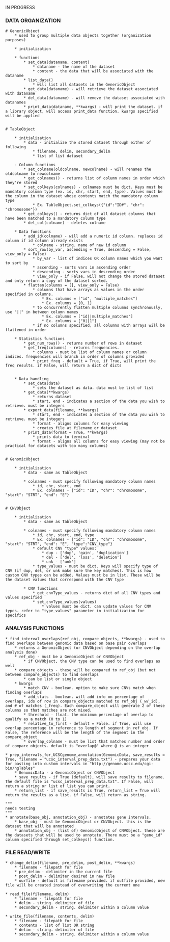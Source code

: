IN PROGRESS

### DATA ORGANIZATION

	# GenericObject
		* used to group multiple data objects together (organization purposes)

		* initialization

		* functions
			* set_data(dataname, content)
				* dataname - the name of the dataset
				* content - the data that will be associated with the dataname
			* list_data()
				* will list all datasets in the GenericObject
			* get_data(dataname) - will retrieve the dataset associated with dataname
			* del_data(dataname) - will remove the dataset associated with datanames
			* print_data(dataname, **kwargs) - will print the dataset. if a library object, will access print_data function. kwargs specified will be applied


	# TableObject

		* initialization
			* data - initialize the stored dataset through either of following
				* filename, delim, secondary_delim
				* list of list dataset

		- Column functions
			* set_colname(oldcolname, newcolname) - will renames the oldcolname to newcolname
			* get_colnames() - returns list of column names in order which they're stored
			* set_colkeys(colnames) - colnames must be dict. Keys must be mandatory column type (ex. id, chr, start, end, type). Values must be the column in the dataset whose contents match the mandatory column type
				* Ex. TableObject.set_colkeys({"id":"ID#", "chr": "chromosome"})
			* get_colkeys() - returns dict of all dataset columns that have been matched to a mandatory column type
			* del_col(colname) - deletes colname

		* Data functions
			* add_id(colname) - will add a numeric id column. replaces id column if id column already exists
				* colname - string. name of new id column
			* sort_row(by_var, ascending = True, descending = False, view_only = False)
				* by_var - list of indices OR column names which you want to sort by
				* ascending - sorts vars in ascending order
				* descending - sorts vars in descending order
				* view_only - if False, will not change the stored dataset and only return a copy of the dataset sorted.
			* flatten(columns = [], view_only = False)
				* columns that have arrays as values in the order specified in columns.
					* Ex. columns = ["id", "multiple_matches"]
					* Ex. columns = [0, 1]
				* to concurrently flatten multiple columns synchronously, use "||" in between column names
					* Ex. columns = ["id||multiple_matches"]
					* Ex. columns = ["0||1"]
				* if no columns specified, all columns with arrays will be flattened in order

		* Statistics functions
			* get_num_rows() - returns number of rows in dataset
			* get_freq(columns) - returns frequencies.
				* columns - must be list of column names or column indices. frequencies will branch in order of columns provided
				* print_freq - default = True, if True, will print the freq results. if False, will return a dict of dicts


		* Data handling
			* set_data(data)
				* sets the dataset as data. data must be list of list
			* get_data(**kwargs)
				* returns dataset
				* start, end - indicates a section of the data you wish to retrieve. must be integers
			* export_data(filename, **kwargs)
				* start, end - indicates a section of the data you wish to retrieve. must be integers
				* format - aligns columns for easy viewing
				* creates file at filename or dataset
			* print_data(format = True, **kwargs)
				* prints data to terminal
				* format - aligns all columns for easy viewing (may not be practical for datasets with too many columns)


	# GenomicObject

		* initialization
			* data - same as TableObject

			* colnames - must specify following mandatory column names
				* id, chr, start, end
				* Ex. colnames - {"id": "ID", "chr": "chromosome", "start": "STRT", "end": "E"}
	

	# CNVObject

		* initialization
			* data - same as TableObject

			* colnames - must specify following mandatory column names
				* id, chr, start, end, type
				* Ex. colnames - {"id": "ID", "chr": "chromosome", "start": "STRT", "end": "E", "type":"CNV_type"}
				* default CNV "type" values:
					* dup - ['dup', 'gain', 'duplication']
					* del - ['del', 'loss', 'deletion']
					* unk - ['unk']
				* type_values - must be dict. Keys will specify type of CNV (if dup, del, or unk make sure the key matches). This is how custom CNV types can be added. Values must be in list. These will be the dataset values that correspond with the CNV type

			* CNV functions
				* get_cnvType_values - returns dict of all CNV types and values specified
				* set_cnvType_values(values)
					* values must be dict. can update values for CNV types. refer to "type_values" parameter in initialization for specifics


### ANALYSIS FUNCTIONS
	
	* find_interval_overlaps(ref_obj, compare_objects, **kwargs) - used to find overlaps between genomic data based on base pair overlaps
		* returns a GenomicObject (or CNVObject depending on the overlap analysis done)
		* ref_obj - must be a GenomicObject or CNVObject
			* if CNVObject, the CNV type can be used to find overlaps as well
		* compare_objects - these will be compared to ref_obj (but not between compare_objects) to find overlaps
			* can be list or single object
		* kwargs
			* match_CNV - boolean. option to make sure CNVs match when finding overlaps
			* add_stats - boolean. will add info on percentage of overlaps, ids of row in compare_objects matched to ref_obj (_w/_id), and # of matches (_freq). Each compare_object will generate 2 of these columns so that matches are not mixed.
			* threshold - float. the minimum percentage of overlap to qualify as a match (0 to 1)
			* relative_to_first - default = False. if True, will use overlap percentage in reference to length of segment in ref_obj. If False, the reference will be the length of the segment in the compare_object
			* overlap_colname - must be list that matches number and order of compare objects. default is "overlap@" where @ is an integer

	* prep_intervals_for_UCSCgenome_annotation(GenomicData, save_results = True, filename = "ucsc_interval_prep_data.txt") - prepares your data for pasting into custom intervals in "http://genome.ucsc.edu/cgi-bin/hgTables"
		* GenomicData - a GenomicObject or CNVObject
		* save_results - if True (default), will save results to filename. The default file is "ucsc_interval_prep_data.txt". If False, will return a string or list of list you can print.
		* return_list - if save_results is True, return_list = True will return the results as a list. if False, will return as string.

	"""
	needs testing
	"""
	* annotate(base_obj, annotation_obj) - annotates gene intervals. 
		* base_obj - must be GenomicObject or CNVObject. this is the dataset that will be annotated
		* annotation_obj - (list of) GenomicObject of CNVObject. these are the datasets that will be used to annotate. There must be a "gene_id" column specified through set_colkeys() function.

	


### FILE READ/WRITE

	* change_delim(filename, pre_delim, post_delim, **kwargs)
		* filename - filepath for file
		* pre_delim - delimiter in the current file
		* post_delim - delimiter desired in new file
		* ourfile - default is filename provided. if outfile provided, new file will be created instead of overwriting the current one

	* read_file(filename, delim)
		* filename - filepath for file
		* delim - string. delimiter of file
		* secondary_delim - string. delimiter within a column value

	* write_file(filename, contents, delim)
		* filename - filepath for file
		* contents - list of list OR string
		* delim - string. delimiter of file
		* secondary_delim - string. delimiter within a column value